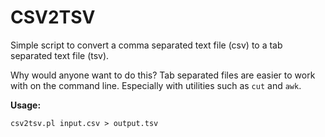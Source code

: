 # CSV2TSV
Simple script to convert a comma separated text file (csv) to a tab separated text file (tsv).

Why would anyone want to do this? Tab separated files are easier to work with on the command line. Especially with utilities such as `cut` and `awk`.

**Usage:**

```
csv2tsv.pl input.csv > output.tsv
```
